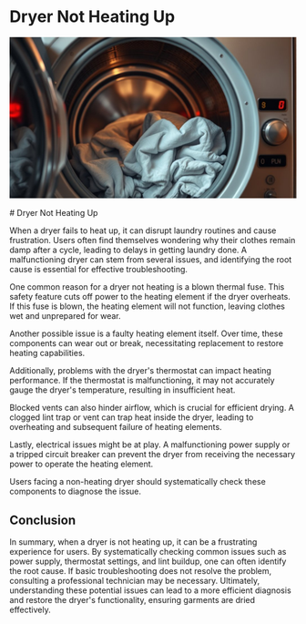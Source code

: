 <h1> Dryer Not Heating Up
 </h1><p><img src="/images/dryer_malfunctioning_no_heat.jpg"></p># Dryer Not Heating Up

When a dryer fails to heat up, it can disrupt laundry routines and cause frustration. Users often find themselves wondering why their clothes remain damp after a cycle, leading to delays in getting laundry done. A malfunctioning dryer can stem from several issues, and identifying the root cause is essential for effective troubleshooting.

One common reason for a dryer not heating is a blown thermal fuse. This safety feature cuts off power to the heating element if the dryer overheats. If this fuse is blown, the heating element will not function, leaving clothes wet and unprepared for wear.

Another possible issue is a faulty heating element itself. Over time, these components can wear out or break, necessitating replacement to restore heating capabilities.

Additionally, problems with the dryer's thermostat can impact heating performance. If the thermostat is malfunctioning, it may not accurately gauge the dryer's temperature, resulting in insufficient heat.

Blocked vents can also hinder airflow, which is crucial for efficient drying. A clogged lint trap or vent can trap heat inside the dryer, leading to overheating and subsequent failure of heating elements.

Lastly, electrical issues might be at play. A malfunctioning power supply or a tripped circuit breaker can prevent the dryer from receiving the necessary power to operate the heating element.

Users facing a non-heating dryer should systematically check these components to diagnose the issue.

## Conclusion

In summary, when a dryer is not heating up, it can be a frustrating experience for users. By systematically checking common issues such as power supply, thermostat settings, and lint buildup, one can often identify the root cause. If basic troubleshooting does not resolve the problem, consulting a professional technician may be necessary. Ultimately, understanding these potential issues can lead to a more efficient diagnosis and restore the dryer's functionality, ensuring garments are dried effectively.
